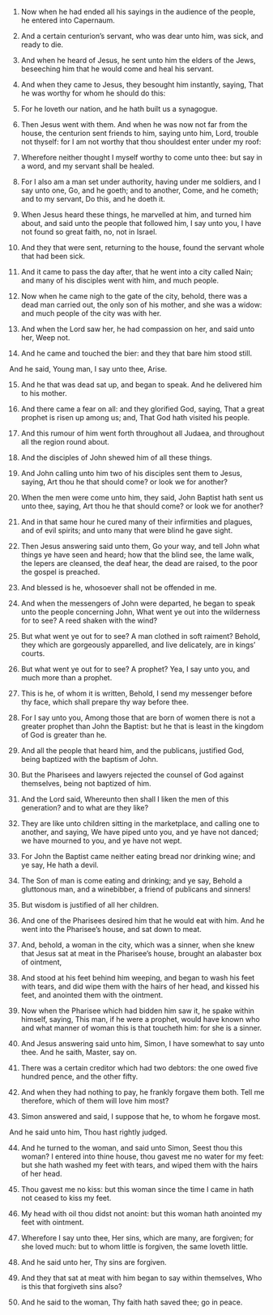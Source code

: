 1. Now when he had ended all his sayings in the audience of the
people, he entered into Capernaum.

2. And a certain centurion’s servant, who was dear unto him, was
sick, and ready to die.

3. And when he heard of Jesus, he sent unto him the elders of the
Jews, beseeching him that he would come and heal his servant.

4. And when they came to Jesus, they besought him instantly, saying,
That he was worthy for whom he should do this:

5. For he loveth our
nation, and he hath built us a synagogue.

6. Then Jesus went with them. And when he was now not far from the
house, the centurion sent friends to him, saying unto him, Lord,
trouble not thyself: for I am not worthy that thou shouldest enter
under my roof:

7. Wherefore neither thought I myself worthy to come
unto thee: but say in a word, and my servant shall be healed.

8. For I also am a man set under authority, having under me soldiers,
and I say unto one, Go, and he goeth; and to another, Come, and he
cometh; and to my servant, Do this, and he doeth it.

9. When Jesus heard these things, he marvelled at him, and turned him
about, and said unto the people that followed him, I say unto you, I
have not found so great faith, no, not in Israel.

10. And they that were sent, returning to the house, found the
servant whole that had been sick.

11. And it came to pass the day after, that he went into a city
called Nain; and many of his disciples went with him, and much people.

12. Now when he came nigh to the gate of the city, behold, there was
a dead man carried out, the only son of his mother, and she was a
widow: and much people of the city was with her.

13. And when the Lord saw her, he had compassion on her, and said
unto her, Weep not.

14. And he came and touched the bier: and they that bare him stood
still.

And he said, Young man, I say unto thee, Arise.

15. And he that was dead sat up, and began to speak. And he delivered
him to his mother.

16. And there came a fear on all: and they glorified God, saying,
That a great prophet is risen up among us; and, That God hath visited
his people.

17. And this rumour of him went forth throughout all Judaea, and
throughout all the region round about.

18. And the disciples of John shewed him of all these things.

19. And John calling unto him two of his disciples sent them to
Jesus, saying, Art thou he that should come? or look we for another?

20. When the men were come unto him, they said, John Baptist hath
sent us unto thee, saying, Art thou he that should come? or look we
for another?

21. And in that same hour he cured many of their
infirmities and plagues, and of evil spirits; and unto many that were
blind he gave sight.

22. Then Jesus answering said unto them, Go your way, and tell John
what things ye have seen and heard; how that the blind see, the lame
walk, the lepers are cleansed, the deaf hear, the dead are raised, to
the poor the gospel is preached.

23. And blessed is he, whosoever shall not be offended in me.

24. And when the messengers of John were departed, he began to speak
unto the people concerning John, What went ye out into the wilderness
for to see? A reed shaken with the wind?

25. But what went ye out
for to see? A man clothed in soft raiment? Behold, they which are
gorgeously apparelled, and live delicately, are in kings’ courts.

26. But what went ye out for to see? A prophet? Yea, I say unto you,
and much more than a prophet.

27. This is he, of whom it is written, Behold, I send my messenger
before thy face, which shall prepare thy way before thee.

28. For I say unto you, Among those that are born of women there is
not a greater prophet than John the Baptist: but he that is least in
the kingdom of God is greater than he.

29. And all the people that heard him, and the publicans, justified
God, being baptized with the baptism of John.

30. But the Pharisees and lawyers rejected the counsel of God against
themselves, being not baptized of him.

31. And the Lord said, Whereunto then shall I liken the men of this
generation? and to what are they like?

32. They are like unto
children sitting in the marketplace, and calling one to another, and
saying, We have piped unto you, and ye have not danced; we have
mourned to you, and ye have not wept.

33. For John the Baptist came neither eating bread nor drinking wine;
and ye say, He hath a devil.

34. The Son of man is come eating and drinking; and ye say, Behold a
gluttonous man, and a winebibber, a friend of publicans and sinners!

35. But wisdom is justified of all her children.

36. And one of the Pharisees desired him that he would eat with him.
And he went into the Pharisee’s house, and sat down to meat.

37. And, behold, a woman in the city, which was a sinner, when she
knew that Jesus sat at meat in the Pharisee’s house, brought an
alabaster box of ointment,

38. And stood at his feet behind him
weeping, and began to wash his feet with tears, and did wipe them with
the hairs of her head, and kissed his feet, and anointed them with the
ointment.

39. Now when the Pharisee which had bidden him saw it, he spake
within himself, saying, This man, if he were a prophet, would have
known who and what manner of woman this is that toucheth him: for she
is a sinner.

40. And Jesus answering said unto him, Simon, I have somewhat to say
unto thee. And he saith, Master, say on.

41. There was a certain creditor which had two debtors: the one owed
five hundred pence, and the other fifty.

42. And when they had nothing to pay, he frankly forgave them both.
Tell me therefore, which of them will love him most?

43. Simon
answered and said, I suppose that he, to whom he forgave most.

And he said unto him, Thou hast rightly judged.

44. And he turned to the woman, and said unto Simon, Seest thou this
woman? I entered into thine house, thou gavest me no water for my
feet: but she hath washed my feet with tears, and wiped them with the
hairs of her head.

45. Thou gavest me no kiss: but this woman since the time I came in
hath not ceased to kiss my feet.

46. My head with oil thou didst not anoint: but this woman hath
anointed my feet with ointment.

47. Wherefore I say unto thee, Her sins, which are many, are
forgiven; for she loved much: but to whom little is forgiven, the same
loveth little.

48. And he said unto her, Thy sins are forgiven.

49. And they that sat at meat with him began to say within
themselves, Who is this that forgiveth sins also?

50. And he said to
the woman, Thy faith hath saved thee; go in peace.